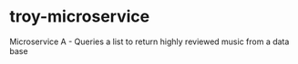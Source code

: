 # troy-microservice
Microservice A - Queries a list to return highly reviewed music from a data base
